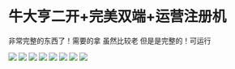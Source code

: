 # 牛大亨二开+完美双端+运营注册机

非常完整的东西了！需要的拿 虽然比较老 但是是完整的！可运行

[![](https://wukongymw.com/wp-content/uploads/2022/08/1659292747-7955b872f832131.png)](https://wukongymw.com/wp-content/uploads/2022/08/1659292747-7955b872f832131.png)
[![](https://wukongymw.com/wp-content/uploads/2022/08/1659292751-87dc5a93e101e55.png)](https://wukongymw.com/wp-content/uploads/2022/08/1659292751-87dc5a93e101e55.png)
[![](https://wukongymw.com/wp-content/uploads/2022/08/1659292753-2ea90a218bb77b6.png)](https://wukongymw.com/wp-content/uploads/2022/08/1659292753-2ea90a218bb77b6.png)
[![](https://wukongymw.com/wp-content/uploads/2022/08/1659292755-176318b3785a35b.png)](https://wukongymw.com/wp-content/uploads/2022/08/1659292755-176318b3785a35b.png)
[![](https://wukongymw.com/wp-content/uploads/2022/08/1659292773-b1e3d1c58a7b548.png)](https://wukongymw.com/wp-content/uploads/2022/08/1659292773-b1e3d1c58a7b548.png)
[![](https://wukongymw.com/wp-content/uploads/2022/08/1659292778-768b959bf3e49f1.png)](https://wukongymw.com/wp-content/uploads/2022/08/1659292778-768b959bf3e49f1.png)
[![](https://wukongymw.com/wp-content/uploads/2022/08/1659292782-f6946cb8cbe0b42.png)](https://wukongymw.com/wp-content/uploads/2022/08/1659292782-f6946cb8cbe0b42.png)
[![](https://wukongymw.com/wp-content/uploads/2022/08/1659292788-8cece6a3399de72.png)](https://wukongymw.com/wp-content/uploads/2022/08/1659292788-8cece6a3399de72.png)